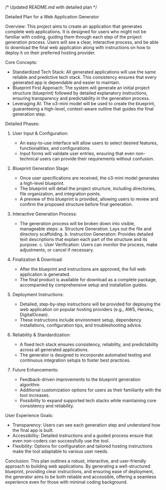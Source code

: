 /* Updated README.md with detailed plan */

Detailed Plan for a Web Application Generator

Overview:
This project aims to create an application that generates complete web applications. It is designed for users who might not be familiar with coding, guiding them through each step of the project generation process. Users will see a clear, interactive process, and be able to download the final web application along with instructions on how to deploy it on their preferred hosting provider.

Core Concepts:
- Standardized Tech Stack: All generated applications will use the same reliable and predictive tech stack. This consistency ensures that every generated app is dependable and easier to maintain.
- Blueprint First Approach: The system will generate an initial project structure (blueprint) followed by detailed explanatory instructions, ensuring transparency and predictability in the generation process.
- Leveraging AI: The o3-mini model will be used to create the blueprint, guaranteeing a high-level, context-aware outline that guides the final generation step.

Detailed Phases:

1. User Input & Configuration:
   - An easy-to-use interface will allow users to select desired features, functionalities, and configurations.
   - Input forms will validate user entries, ensuring that even non-technical users can provide their requirements without confusion.

2. Blueprint Generation Stage:
   - Once user specifications are received, the o3-mini model generates a high-level blueprint.
   - The blueprint will detail the project structure, including directories, file organization, and integration points.
   - A preview of this blueprint is provided, allowing users to review and confirm the proposed structure before final generation.

3. Interactive Generation Process:
   - The generation process will be broken down into visible, manageable steps:
     a. Structure Generation: Lays out the file and directory scaffolding.
     b. Instruction Generation: Provides detailed text descriptions that explain each part of the structure and its purpose.
     c. User Verification: Users can monitor the process, make adjustments, or cancel if necessary.

4. Finalization & Download:
   - After the blueprint and instructions are approved, the full web application is generated.
   - The final product is available for download as a complete package, accompanied by comprehensive setup and installation guides.

5. Deployment Instructions:
   - Detailed, step-by-step instructions will be provided for deploying the web application on popular hosting providers (e.g., AWS, Heroku, DigitalOcean).
   - These instructions include environment setup, dependency installations, configuration tips, and troubleshooting advice.

6. Reliability & Standardization:
   - A fixed tech stack ensures consistency, reliability, and predictability across all generated applications.
   - The generator is designed to incorporate automated testing and continuous integration setups to foster best practices.

7. Future Enhancements:
   - Feedback-driven improvements to the blueprint generation algorithm.
   - Additional customization options for users as their familiarity with the tool increases.
   - Possibility to expand supported tech stacks while maintaining core consistency and reliability.

User Experience Goals:
   - Transparency: Users can see each generation step and understand how the final app is built.
   - Accessibility: Detailed instructions and a guided process ensure that even non-coders can successfully use the tool.
   - Flexibility: Options for configuration and tailored hosting instructions make the tool adaptable to various user needs.

Conclusion:
This plan outlines a robust, interactive, and user-friendly approach to building web applications. By generating a well-structured blueprint, providing clear instructions, and ensuring ease of deployment, the generator aims to be both reliable and accessible, offering a seamless experience even for those with minimal coding background.





